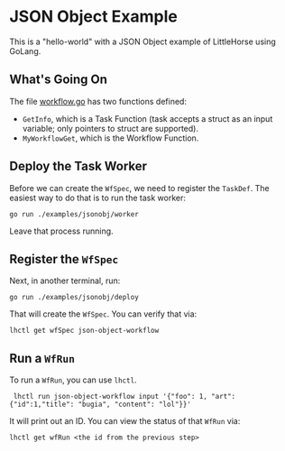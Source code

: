 # JSON Object Example

This is a "hello-world" with a JSON Object example of LittleHorse using GoLang.

## What's Going On

The file [workflow.go](./workflow.go) has two functions defined:

- `GetInfo`, which is a Task Function (task accepts a struct as an input variable; only pointers to struct are supported).
- `MyWorkflowGet`, which is the Workflow Function.

## Deploy the Task Worker

Before we can create the `WfSpec`, we need to register the `TaskDef`. The easiest way to do that is to run the task worker:

```
go run ./examples/jsonobj/worker
```

Leave that process running.

## Register the `WfSpec`

Next, in another terminal, run:

```
go run ./examples/jsonobj/deploy
```

That will create the `WfSpec`. You can verify that via:

```
lhctl get wfSpec json-object-workflow
```

## Run a `WfRun`

To run a `WfRun`, you can use `lhctl`.

```
 lhctl run json-object-workflow input '{"foo": 1, "art":{"id":1,"title": "bugia", "content": "lol"}}'
```

It will print out an ID. You can view the status of that `WfRun` via:

```
lhctl get wfRun <the id from the previous step>
```
